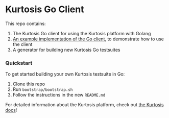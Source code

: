 Kurtosis Go Client
==================
This repo contains:

1. The Kurtosis Go client for using the Kurtosis platform with Golang
2. [An example implementation of the Go client](./example_impl), to demonstrate how to use the client
3. A generator for building new Kurtosis Go testsuites

### Quickstart
To get started building your own Kurtosis testsuite in Go:

1. Clone this repo
2. Run `bootstrap/bootstrap.sh`
3. Follow the instructions in the new `README.md`

For detailed information about the Kurtosis platform, check out [the Kurtosis docs](https://github.com/kurtosis-tech/kurtosis-docs)!
